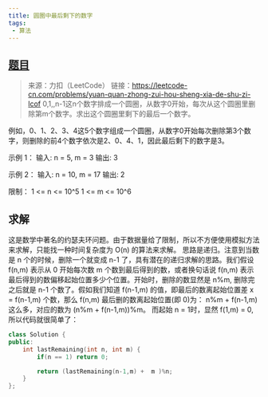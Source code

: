 ```yaml
---
title: 圆圈中最后剩下的数字
tags:
 - 算法
---
```


 ## [题目](https://leetcode-cn.com/problems/yuan-quan-zhong-zui-hou-sheng-xia-de-shu-zi-lcof/)
 > 来源：力扣（LeetCode）
链接：https://leetcode-cn.com/problems/yuan-quan-zhong-zui-hou-sheng-xia-de-shu-zi-lcof
 0,1,,n-1这n个数字排成一个圆圈，从数字0开始，每次从这个圆圈里删除第m个数字。求出这个圆圈里剩下的最后一个数字。

例如，0、1、2、3、4这5个数字组成一个圆圈，从数字0开始每次删除第3个数字，则删除的前4个数字依次是2、0、4、1，因此最后剩下的数字是3。

示例 1：
输入: n = 5, m = 3
输出: 3

示例 2：
输入: n = 10, m = 17
输出: 2

限制：
	1 <= n <= 10^5
	1 <= m <= 10^6
  
## 求解
这是数学中著名的约瑟夫环问题。由于数据量给了限制，所以不方便使用模拟方法来求解，只能找一种时间复杂度为 O(n) 的算法来求解。
思路是递归。注意到当数是 n 个的时候，删除一个就变成 n-1 了，具有潜在的递归求解的思路。我们假设 f(n,m) 表示从 0 开始每次数 m 个数到最后得到的数，或者换句话说 f(n,m) 表示最后得到的数偏移起始位置多少个位置。开始时，删除的数显然是 n%m, 删除完之后就是 n-1 个数了。假如我们知道 f(n-1,m) 的值，即最后的数离起始位置差 x = f(n-1,m) 个数，那么 f(n,m) 最后删的数离起始位置(即 0)为： n%m + f(n-1,m)这么多，对应的数为 (n%m + f(n-1,m))%m。
而起始 n = 1时，显然 f(1,m) = 0, 所以代码就很简单了：

```c++
class Solution {
public:
    int lastRemaining(int n, int m) {
        if(n == 1) return 0;

        return (lastRemaining(n-1,m) +  m )%n;
    }
};

```

